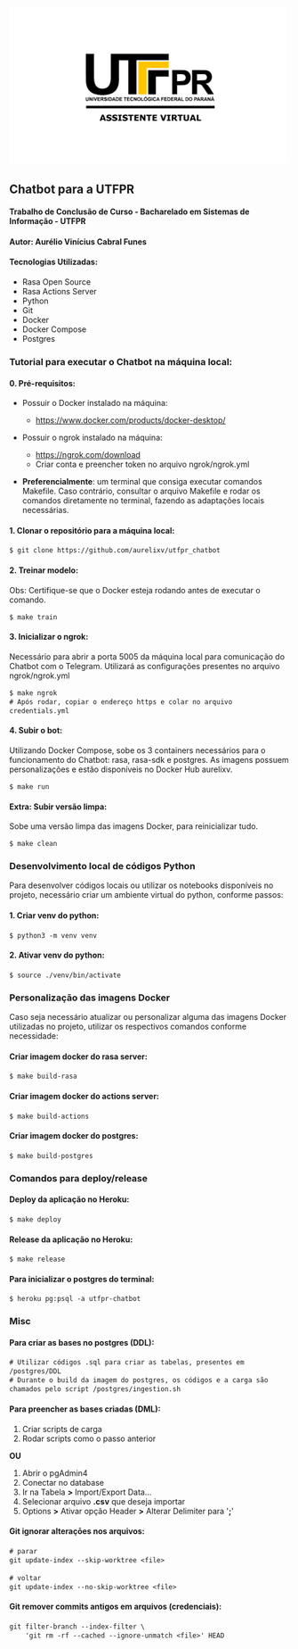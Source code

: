
<a href="url"><img src="/misc/bot_logo.jpeg" height="auto" width="500"></a>

## Chatbot para a UTFPR
#### Trabalho de Conclusão de Curso - Bacharelado em Sistemas de Informação - UTFPR
#### Autor:  Aurélio Vinícius Cabral Funes

#### Tecnologias Utilizadas:
- Rasa Open Source
- Rasa Actions Server
- Python
- Git
- Docker
- Docker Compose
- Postgres
<!-- - Heroku -->

### Tutorial para executar o Chatbot na máquina local:

#### 0. Pré-requisitos:
- Possuir o Docker instalado na máquina:
    - https://www.docker.com/products/docker-desktop/
- Possuir o ngrok instalado na máquina:
    - https://ngrok.com/download
    - Criar conta e preencher token no arquivo ngrok/ngrok.yml

- **Preferencialmente**: um terminal que consiga executar comandos Makefile. Caso contrário, consultar o arquivo Makefile e rodar os comandos diretamente no terminal, fazendo as adaptações locais necessárias.

#### 1. Clonar o repositório para a máquina local:
```shell
$ git clone https://github.com/aurelixv/utfpr_chatbot
```

#### 2. Treinar modelo:
Obs: Certifique-se que o Docker esteja rodando antes de executar o comando.
```shell
$ make train
```

#### 3. Inicializar o ngrok:
Necessário para abrir a porta 5005 da máquina local para comunicação do Chatbot com o Telegram. Utilizará as configurações presentes no arquivo ngrok/ngrok.yml
```shell
$ make ngrok
# Após rodar, copiar o endereço https e colar no arquivo credentials.yml
```

#### 4. Subir o bot:
Utilizando Docker Compose, sobe os 3 containers necessários para o funcionamento do Chatbot: rasa, rasa-sdk e postgres. As imagens possuem personalizações e estão disponíveis no Docker Hub aurelixv.
```shell
$ make run
```

#### Extra: Subir versão limpa:
Sobe uma versão limpa das imagens Docker, para reinicializar tudo.
```shell
$ make clean
```

### Desenvolvimento local de códigos Python

Para desenvolver códigos locais ou utilizar os notebooks disponíveis no projeto, necessário criar um ambiente virtual do python, conforme passos:

#### 1. Criar venv do python:
```shell
$ python3 -m venv venv
```

#### 2. Ativar venv do python:
```shell
$ source ./venv/bin/activate
```

### Personalização das imagens Docker

Caso seja necessário atualizar ou personalizar alguma das imagens Docker utilizadas no projeto, utilizar os respectivos comandos conforme necessidade:

#### Criar imagem docker do rasa server:
```shell
$ make build-rasa
```

#### Criar imagem docker do actions server:
```shell
$ make build-actions
```

#### Criar imagem docker do postgres:
```shell
$ make build-postgres
```

### Comandos para deploy/release

#### Deploy da aplicação no Heroku:
```shell
$ make deploy
```

#### Release da aplicação no Heroku:
```shell
$ make release
```

#### Para inicializar o postgres do terminal:
```shell
$ heroku pg:psql -a utfpr-chatbot
```

### Misc

#### Para criar as bases no postgres (**DDL**):
```shell
# Utilizar códigos .sql para criar as tabelas, presentes em /postgres/DDL 
# Durante o build da imagem do postgres, os códigos e a carga são chamados pelo script /postgres/ingestion.sh
```

#### Para preencher as bases criadas (**DML**):
1. Criar scripts de carga
1. Rodar scripts como o passo anterior

**OU**

1. Abrir o pgAdmin4
1. Conectar no database
1. Ir na Tabela **>** Import/Export Data...
1. Selecionar arquivo **.csv** que deseja importar
1. Options **>** Ativar opção Header **>** Alterar Delimiter para '**;**'

#### Git ignorar alteraçōes nos arquivos:
```shell
# parar
git update-index --skip-worktree <file>

# voltar
git update-index --no-skip-worktree <file>
```

#### Git remover commits antigos em arquivos (credenciais):
```shell
git filter-branch --index-filter \                
    'git rm -rf --cached --ignore-unmatch <file>' HEAD
```
